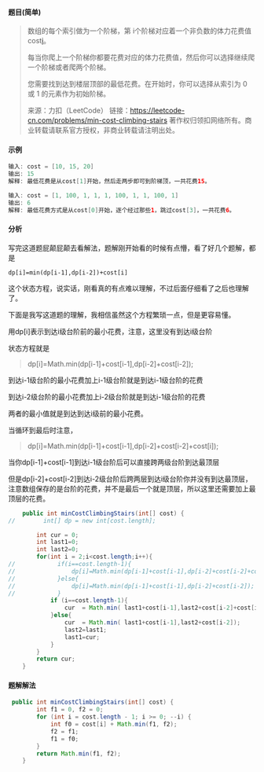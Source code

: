 #### 题目(简单)

> 数组的每个索引做为一个阶梯，第 i个阶梯对应着一个非负数的体力花费值 cost[i](索引从0开始)。
>
> 每当你爬上一个阶梯你都要花费对应的体力花费值，然后你可以选择继续爬一个阶梯或者爬两个阶梯。
>
> 您需要找到达到楼层顶部的最低花费。在开始时，你可以选择从索引为 0 或 1 的元素作为初始阶梯。
>
> 来源：力扣（LeetCode）
> 链接：https://leetcode-cn.com/problems/min-cost-climbing-stairs
> 著作权归领扣网络所有。商业转载请联系官方授权，非商业转载请注明出处。

#### 示例

```java
输入: cost = [10, 15, 20]
输出: 15
解释: 最低花费是从cost[1]开始，然后走两步即可到阶梯顶，一共花费15。
```

```java
输入: cost = [1, 100, 1, 1, 1, 100, 1, 1, 100, 1]
输出: 6
解释: 最低花费方式是从cost[0]开始，逐个经过那些1，跳过cost[3]，一共花费6。
```

#### 分析

写完这道题屁颠屁颠去看解法，题解刚开始看的时候有点懵，看了好几个题解，都是

``dp[i]=min(dp[i-1],dp[i-2])+cost[i]``

这个状态方程，说实话，刚看真的有点难以理解，不过后面仔细看了之后也理解了。

下面是我写这道题的理解，我相信虽然这个方程繁琐一点，但是更容易懂。

用dp[i]表示到达i级台阶前的最小花费，注意，这里没有到达i级台阶

状态方程就是

>  dp[i]=Math.min(dp[i-1]+cost[i-1],dp[i-2]+cost[i-2]);

到达i-1级台阶的最小花费加上i-1级台阶就是到达i-1级台阶的花费

到达i-2级台阶的最小花费加上i-2级台阶就是到达i-1级台阶的花费

两者的最小值就是到达到达i级前的最小花费。

当循环到最后时注意，

> dp[i]=Math.min(dp[i-1]+cost[i-1],dp[i-2]+cost[i-2]+cost[i]);

当你dp[i-1]+cost[i-1]到达i-1级台阶后可以直接跨两级台阶到达最顶层

但是dp[i-2]+cost[i-2]到达i-2级台阶后跨两层到达i级台阶你并没有到达最顶层，注意数组保存的是台阶的花费，并不是最后一个就是顶层，所以这里还需要加上最顶层的花费。

```java
    public int minCostClimbingStairs(int[] cost) {
//        int[] dp = new int[cost.length];

        int cur = 0;
        int last1=0;
        int last2=0;
        for(int i = 2;i<cost.length;i++){
//            if(i==cost.length-1){
//                dp[i]=Math.min(dp[i-1]+cost[i-1],dp[i-2]+cost[i-2]+cost[i]);
//            }else{
//                dp[i]=Math.min(dp[i-1]+cost[i-1],dp[i-2]+cost[i-2]);
//            }
            if (i==cost.length-1){
                cur  = Math.min( last1+cost[i-1],last2+cost[i-2]+cost[i]);
            }else{
                cur  = Math.min( last1+cost[i-1],last2+cost[i-2]);
                last2=last1;
                last1=cur;
            }
        }
        return cur;
    }

```

#### 题解解法

```java
 public int minCostClimbingStairs(int[] cost) {
        int f1 = 0, f2 = 0;
        for (int i = cost.length - 1; i >= 0; --i) {
            int f0 = cost[i] + Math.min(f1, f2);
            f2 = f1;
            f1 = f0;
        }
        return Math.min(f1, f2);
    }

```

